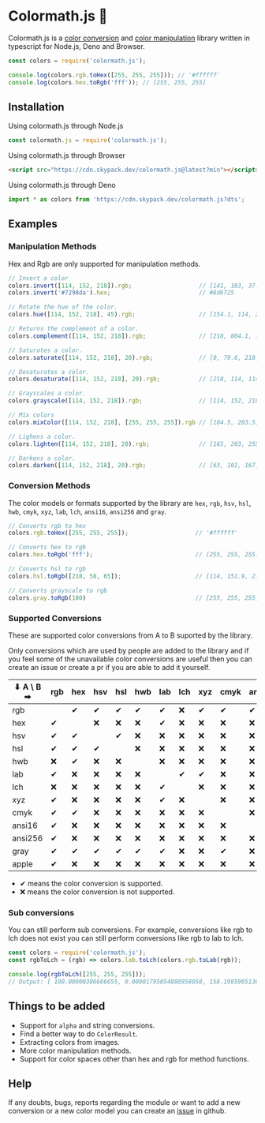# Colormath.js 🎨

Colormath.js is a [color conversion](#conversion-methods) and [color manipulation](#manipulation-methods) library written in typescript for Node.js, Deno and Browser.

```js
const colors = require('colormath.js');

console.log(colors.rgb.toHex([255, 255, 255])); // '#ffffff'
console.log(colors.hex.toRgb('fff')); // [255, 255, 255]
```

## Installation

Using colormath.js through Node.js

```js
const colormath.js = require('colormath.js');
```

Using colormath.js through Browser

```html
<script src="https://cdn.skypack.dev/colormath.js@latest?min"></script>
```

Using colormath.js through Deno

```js
import * as colors from 'https://cdn.skypack.dev/colormath.js?dts';
```

## Examples

### Manipulation Methods

Hex and Rgb are only supported for manipulation methods.

```js
// Invert a color
colors.invert([114, 152, 218]).rgb;                   // [141, 103, 37]
colors.invert('#7298da').hex;                         // #8d6725

// Rotate the hue of the color.
colors.hue([114, 152, 218], 45).rgb;                  // [154.1, 114, 218]

// Returns the complement of a color.
colors.complement([114, 152, 218]).rgb;               // [218, 804.1, 114]

// Saturates a color.
colors.saturate([114, 152, 218], 20).rgb;             // [0, 79.6, 218]

// Desaturates a color.
colors.desaturate([114, 152, 218], 20).rgb;           // [218, 114, 114]

// Grayscales a color.
colors.grayscale([114, 152, 218]).rgb;                // [114, 152, 218]

// Mix colors
colors.mixColor([114, 152, 218], [255, 255, 255]).rgb // [184.5, 203.5, 236.5]

// Lighens a color.
colors.lighten([114, 152, 218], 20).rgb;              // [165, 203, 255]

// Darkens a color.
colors.darken([114, 152, 218], 20).rgb;               // [63, 101, 167]
```

### Conversion Methods

The color models or formats supported by the library are `hex`, `rgb`, `hsv`, `hsl`, `hwb`, `cmyk`, `xyz`, `lab`, `lch`, `ansi16`, `ansi256` and `gray`.

```js
// Converts rgb to hex
colors.rgb.toHex([255, 255, 255]);                   // '#ffffff'

// Converts hex to rgb
colors.hex.toRgb('fff');                             // [255, 255, 255]

// Converts hsl to rgb
colors.hsl.toRgb([218, 58, 65]);                     // [114, 151.9, 217.5]

// Converts grayscale to rgb
colors.gray.toRgb(100)                               // [255, 255, 255]
```

### Supported Conversions

These are supported color conversions from A to B suported by the library.

Only conversions which are used by people are added to the library and if you feel some of the unavailable color conversions are useful then you can create an issue or create a pr if you are able to add it yourself.

| ⬇ A \ B ➡ | rgb | hex | hsv | hsl | hwb | lab | lch | xyz | cmyk | ansi16 | ansi256 | gray | apple |
|-----------|-----|-----|-----|-----|-----|-----|-----|-----|-------|--------|---------|------|-------|
| rgb       |     | ✔  | ✔   | ✔   | ✔   | ✔  | ❌ | ✔   | ✔    | ✔      | ✔       | ✔    | ✔    |
| hex       | ✔  |     | ❌ | ❌ | ❌   | ✔  | ❌ | ❌  | ❌   | ❌     | ❌      | ❌   | ❌   |
| hsv       | ✔  | ✔  |     | ✔  | ❌   | ❌  | ❌ | ❌  | ❌   | ❌     | ❌      | ❌   | ❌   |
| hsl       | ✔  | ✔  | ✔  |     | ❌   | ❌  | ❌ | ❌  | ❌   | ❌     | ❌      | ❌   | ❌   |
| hwb       | ❌ | ✔  | ❌ | ❌ |       | ❌  | ❌ | ❌  | ❌   | ❌     | ❌      | ❌   | ❌   |
| lab       | ✔  | ❌ | ❌ | ❌ | ❌   |      | ✔  | ✔   | ❌   | ❌     | ❌      | ❌   | ❌   |
| lch       | ❌ | ❌ | ❌ | ❌ | ❌   | ✔   |     | ❌  | ❌   | ❌     | ❌      | ❌   | ❌   |
| xyz       | ✔  | ❌ | ❌ | ❌ | ❌   | ✔   | ❌  |     | ❌   | ❌     | ❌      | ❌   | ❌   |
| cmyk      | ✔  | ✔  | ❌ | ❌ | ❌   | ❌  | ❌  | ❌  |      | ❌     | ❌      | ❌   | ❌   |
| ansi16    | ✔  | ❌ | ❌ | ❌ | ❌   | ❌  | ❌  | ❌  | ❌  |         | ❌      | ❌   | ❌   |
| ansi256   | ✔  | ❌ | ❌ | ❌ | ❌   | ❌  | ❌  | ❌  | ❌  | ❌     |          | ❌   | ❌   |
| gray      | ✔  | ✔ | ✔  | ✔   | ✔    | ✔   | ❌  | ❌  | ✔  | ❌      | ❌      |       | ❌   |
| apple     | ✔  | ❌ | ❌ | ❌ | ❌   | ❌  | ❌  | ❌  | ❌  | ❌     | ❌      | ❌   |       |

- ✔ means the color conversion is supported.
- ❌ means the color conversion is not supported.

### Sub conversions

You can still perform sub conversions. For example, conversions like rgb to lch does not exist you can still perform conversions like rgb to lab to lch.

```js
const colors = require('colormath.js');
const rgbToLch = (rgb) => colors.lab.toLch(colors.rgb.toLab(rgb));

console.log(rgbToLch([255, 255, 255])); 
// Output: [ 100.00000386666655, 0.00001795054880958058, 158.19859051364818 ]
```

## Things to be added

- Support for `alpha` and string conversions.
- Find a better way to do `ColorResult`.
- Extracting colors from images.
- More color manipulation methods.
- Support for color spaces other than hex and rgb for method functions.

## Help

If any doubts, bugs, reports regarding the module or want to add a new conversion or a new color model you can create an [issue](https://github.com/scientific-dev/colormath.js/issues) in github.
